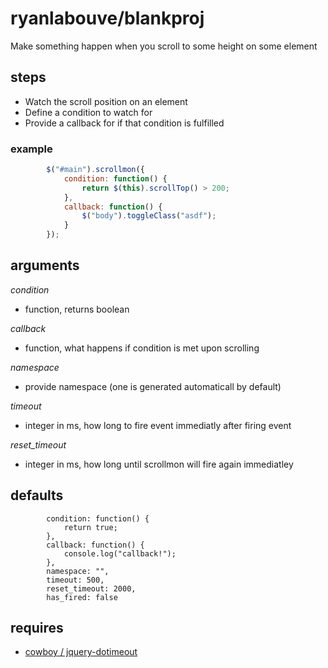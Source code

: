 # ryanlabouve/blankproj #

Make something happen when you scroll to some height on some element

## steps ##

- Watch the scroll position on an element
- Define a condition to watch for
- Provide a callback for if that condition is fulfilled

### example ###
```javascript
	    $("#main").scrollmon({
	        condition: function() {
	            return $(this).scrollTop() > 200;
	        },
	        callback: function() {
	            $("body").toggleClass("asdf");
	        }
	    });
```

## arguments ##
_condition_
- function, returns boolean

_callback_
- function, what happens if condition is met upon scrolling

_namespace_
- provide namespace (one is generated automaticall by default)

_timeout_
- integer in ms, how long to fire event immediatly after firing event

_reset_timeout_
- integer in ms, how long until scrollmon will fire again immediatley

## defaults ##
            condition: function() {
                return true;
            },
            callback: function() {
                console.log("callback!");
            },
            namespace: "",
            timeout: 500,
            reset_timeout: 2000,
            has_fired: false

## requires ##

- [cowboy / jquery-dotimeout][1]



[1]: https://github.com/cowboy/jquery-dotimeout